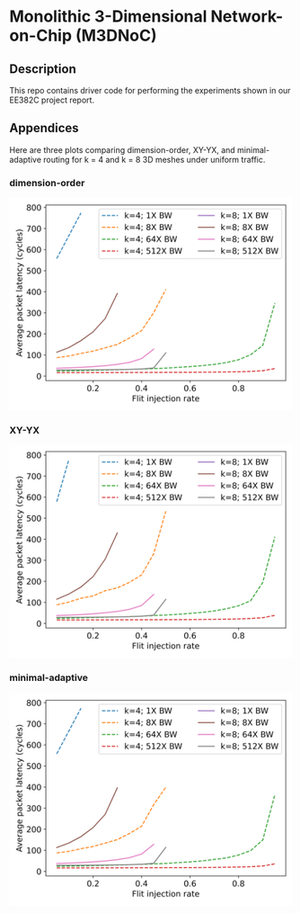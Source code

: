 # Monolithic 3-Dimensional Network-on-Chip (M3DNoC)

## Description

This repo contains driver code for performing the experiments shown in our EE382C project report.

## Appendices

Here are three plots comparing dimension-order, XY-YX, and minimal-adaptive routing for k = 4 and k = 8 3D meshes under uniform traffic.

### dimension-order
![dor](render/avg_lat-uniform-dor.png)

### XY-YX
![xy_yx](render/avg_lat-uniform-xy_yx.png)

### minimal-adaptive
![min_adapt](render/avg_lat-uniform-min_adapt.png)
